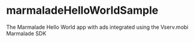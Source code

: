 marmaladeHelloWorldSample
=========================

The Marmalade Hello World app with ads integrated using the Vserv.mobi Marmalade SDK